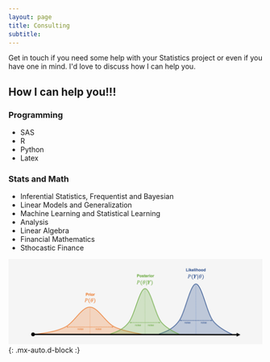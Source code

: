 ```yaml
---
layout: page
title: Consulting
subtitle: 
---
```


Get in touch if you need some help with your Statistics project or even if you have one in mind. I'd love to discuss how I can help you.


## How I can help you!!!

### Programming 
* SAS 
* R 
* Python
* Latex


### Stats and Math
* Inferential Statistics, Frequentist and Bayesian
* Linear Models and Generalization
* Machine Learning and Statistical Learning
* Analysis
* Linear Algebra
* Financial Mathematics
* Sthocastic Finance





![Bayesian](https://github.com/DaniloPetti/danilopetti.github.io/blob/master/assets/img/bayesian.png)
{: .mx-auto.d-block :}

